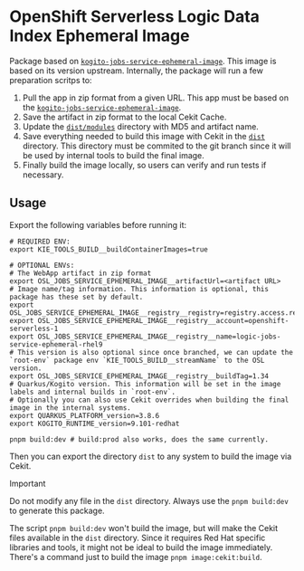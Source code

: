 # OpenShift Serverless Logic Data Index Ephemeral Image

Package based on [`kogito-jobs-service-ephemeral-image`](../kogito-jobs-service-ephemeral-image).
This image is based on its version upstream. Internally, the package will run a few preparation scritps to:

1. Pull the app in zip format from a given URL. This app must be based on the [`kogito-jobs-service-ephemeral-image`](../kogito-jobs-service-ephemeral-image).
2. Save the artifact in zip format to the local Cekit Cache.
3. Update the [`dist/modules`](dist/modules) directory with MD5 and artifact name.
4. Save everything needed to build this image with Cekit in the [`dist`](dist) directory. This directory must be commited to the git branch since it will be used by internal tools to build the final image.
5. Finally build the image locally, so users can verify and run tests if necessary.

## Usage

Export the following variables before running it:

```shell
# REQUIRED ENV:
export KIE_TOOLS_BUILD__buildContainerImages=true

# OPTIONAL ENVs:
# The WebApp artifact in zip format
export OSL_JOBS_SERVICE_EPHEMERAL_IMAGE__artifactUrl=<artifact URL>
# Image name/tag information. This information is optional, this package has these set by default.
export OSL_JOBS_SERVICE_EPHEMERAL_IMAGE__registry__registry=registry.access.redhat.com
export OSL_JOBS_SERVICE_EPHEMERAL_IMAGE__registry__account=openshift-serverless-1
export OSL_JOBS_SERVICE_EPHEMERAL_IMAGE__registry__name=logic-jobs-service-ephemeral-rhel9
# This version is also optional since once branched, we can update the `root-env` package env `KIE_TOOLS_BUILD__streamName` to the OSL version.
export OSL_JOBS_SERVICE_EPHEMERAL_IMAGE__registry__buildTag=1.34
# Quarkus/Kogito version. This information will be set in the image labels and internal builds in `root-env`.
# Optionally you can also use Cekit overrides when building the final image in the internal systems.
export QUARKUS_PLATFORM_version=3.8.6
export KOGITO_RUNTIME_version=9.101-redhat

pnpm build:dev # build:prod also works, does the same currently.
```

Then you can export the directory `dist` to any system to build the image via Cekit.

> [!IMPORTANT]
> Do not modify any file in the `dist` directory. Always use the `pnpm build:dev` to generate this package.

The script `pnpm build:dev` won't build the image, but will make the Cekit files available in the `dist` directory.
Since it requires Red Hat specific libraries and tools, it might not be ideal to build the image immediately.
There's a command just to build the image `pnpm image:cekit:build`.
